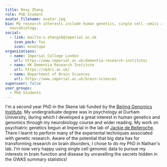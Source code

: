 ```yaml
---
title: Roxy Zhang
role: PhD Student
avatar_filename: avatar.jpg
bio: My research interests include human genetics, single cell -omics and
  neurobiology.
social:
  - link: mailto:x.zhang16@imperial.ac.uk
    icon_pack: fas
    icon: envelope
organizations:
  - name: Imperial College London
    url: https://www.imperial.ac.uk/dementia-research-institute/
  - name: UK Dementia Research Institute
    url: https://ukdri.ac.uk/
  - name: Department of Brain Sciences
    url: https://www.imperial.ac.uk/brain-sciences
superuser: false
user_groups:
  - PhD Students
---
```

I'm a second year PhD in the Skene lab funded by the [Beijing Genomics Institute](http://www.bgi.com). My undergraduate degree was in psychology at Durham University, during which I developed a great interest in human genetics and genomics through my neurobiology course and wider reading. My work on psychiatric genetics begun at Imperial in the lab of [Jackie de Belleroche](https://www.imperial.ac.uk/news/193071/obituary-professor-jackie-belleroche-phd-ds/). There I learnt to perform many of the experiental techniques associated with genetic research. Aware of the potential that big data has for transforming research on brain disorders, I chose to do my PhD in Nathan's lab. I'm now very happy using single cell genomic data to pursue my interests in brain function and disease by unravelling the secrets hidden in the GWAS summary statistics!
